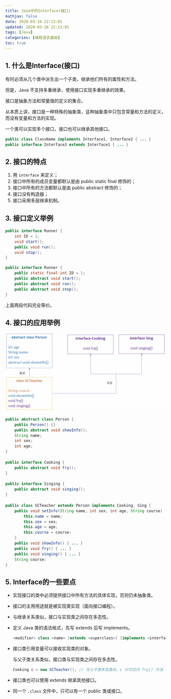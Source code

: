 ```yaml
---
title: Java中的Interface(接口)
mathjax: false
date: 2020-03-16 22:13:01
updated: 2020-03-16 22:13:01
tags: [Java]
categories: [编程语言基础]
toc: true
---
```


## 1. 什么是Interface(接口)

有时必须从几个类中派生出一个子类，继承他们所有的属性和方法。

但是，Java 不支持多重继承，使用接口实现多重继承的效果。

接口是抽象方法和常量值的定义的集合。

从本质上讲，接口是一种特殊的抽象类，这种抽象类中只包含常量和方法的定义，而没有变量和方法的实现。

一个类可以实现多个接口，接口也可以继承其他接口。

```java
public class ClassName implements Interface1, Interface2 { ... }
public interface Interface3 extends Interface1 { ... }
```

<!--more-->

## 2. 接口的特点

1. 用 `interface` 来定义；
2. 接口中所有的成员变量都默认是由 public static final 修饰的；
3. 接口中所有的方法都默认是由 public abstract 修饰的；
4. 接口没有构造器；
5. 接口采用多层继承机制。

## 3. 接口定义举例

```java
public interface Runner {
    int ID = 1;
    void start();
    public void run();
    void stop();
}
```

```java
public interface Runner {
    public static final int ID = 1;
    public abstract void start();
    public abstract void run();
    public abstract void stop();
}
```

上面两段代码完全等价。

## 4. 接口的应用举例

![](https://raw.githubusercontent.com/gukaifeng/PicGo/master/img/Java%E4%B8%AD%E7%9A%84Interface(%E6%8E%A5%E5%8F%A3)_1.png)

```java
public abstract class Person {
    public Person() {}
    public abstract void showInfo();
    String name;
    int sex;
    int age;
}

public interface Cooking {
    public abstract void fry();
}

public interface Singing {
    public abstract void singing();
}

public class SCTeacher extends Person implements Cooking, Sing {
    public void setInfo(String name, int sex, int age, String course) {
        this.name = name;
        this.sex = sex;
        this.age = age;
        this.course = course;
    }
    public void showInfo() { ... }
    public void fry() { ... }
    public void singing() { ... }
    String course;
}
```

## 5. Interface的一些要点

* 实现接口的类中必须提供接口中所有方法的具体实现，否则仍未抽象类。

* 接口的主用用途就是被实现类实现（面向接口编程）。

* 与继承关系类似，接口与实现类之间存在多态性。

* 定义 Java 类的语法格式，先写 extends 后写 implements。

    ```java
    <modifier> class <name> [extends <superclass>] [implements <interface1> [, <interface2>, ...]]  { ... }
    ```

* 接口类引用变量可以接收实现类的对象。

    与父子类关系类似，接口类与实现类之间存在多态性。

    ```java
    Cooking c = new SCTeacher(); // 与父子类多态类似，c 只可访问 fry() 方法
    ```

* 接口类也可以使用 extends 继承其他接口。

* 同一个 `.class` 文件中，只可以有一个 public 类或接口。

### 